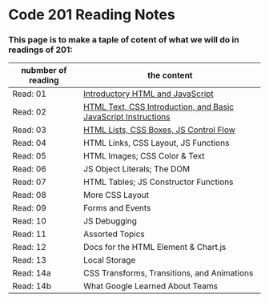 # Code 201 Reading Notes

### This page is to make a taple of cotent of what we will do in readings of 201:

nubmber of reading | the content
------------ | -------------
Read: 01 |  [Introductory HTML and JavaScript](https://salahalawneh.github.io/reading-notes/class-01.md)
Read: 02 |  [HTML Text, CSS Introduction, and Basic JavaScript Instructions](https://salahalawneh.github.io/reading-notes/class-02.md)
Read: 03 | [HTML Lists, CSS Boxes, JS Control Flow](https://salahalawneh.github.io/reading-notes/class-03.md)
Read: 04 | HTML Links, CSS Layout, JS Functions
Read: 05 | HTML Images; CSS Color & Text
Read: 06 | JS Object Literals; The DOM
Read: 07 | HTML Tables; JS Constructor Functions
Read: 08 | More CSS Layout
Read: 09 | Forms and Events
Read: 10 | JS Debugging
Read: 11 | Assorted Topics
Read: 12 | Docs for the HTML <canvas> Element & Chart.js
Read: 13 | Local Storage
Read: 14a | CSS Transforms, Transitions, and Animations
Read: 14b | What Google Learned About Teams
